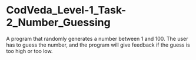 # CodVeda_Level-1_Task-2_Number_Guessing
A program that randomly generates a number between 1 and 100. The user has to guess the number, and the program will give feedback if the guess is too high or too low.

